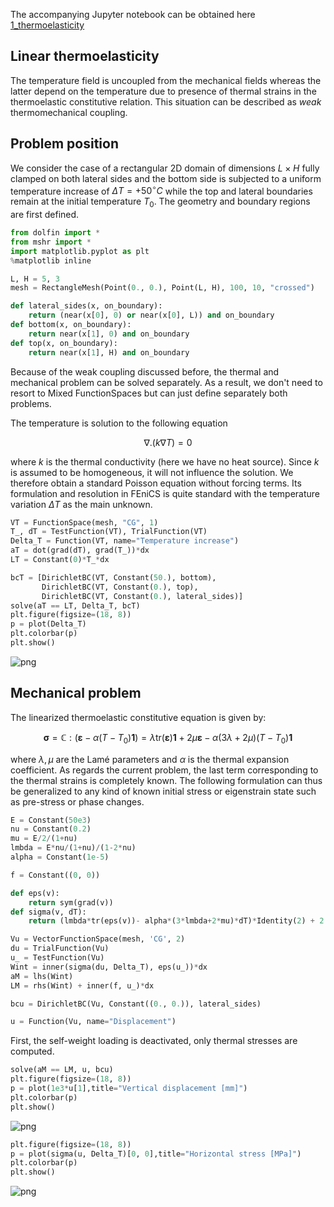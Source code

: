 The accompanying Jupyter notebook can be obtained here [1_thermoelasticity](../../../src/day-5/tutorials/1_thermoelasticity.ipynb)



## Linear thermoelasticity

The temperature field is uncoupled from the mechanical fields whereas the latter depend on the temperature due to presence of thermal strains in the thermoelastic constitutive relation. This situation can be described as *weak* thermomechanical coupling.
 

## Problem position

We consider the case of a rectangular 2D domain of dimensions $L\times H$ fully clamped on both lateral sides and the bottom side is subjected to a uniform temperature increase of $\Delta T = +50^{\circ}C$ while the top and lateral boundaries remain at the initial temperature $T_0$. The geometry and boundary regions are first defined.


```python
from dolfin import *
from mshr import *
import matplotlib.pyplot as plt
%matplotlib inline

L, H = 5, 3
mesh = RectangleMesh(Point(0., 0.), Point(L, H), 100, 10, "crossed")

def lateral_sides(x, on_boundary):
    return (near(x[0], 0) or near(x[0], L)) and on_boundary
def bottom(x, on_boundary):
    return near(x[1], 0) and on_boundary
def top(x, on_boundary):
    return near(x[1], H) and on_boundary
```

Because of the weak coupling discussed before, the thermal and mechanical problem can be solved separately. As a result, we don't need to resort to Mixed FunctionSpaces but can just define separately both problems.


The temperature is solution to the following equation

$$\nabla .(k\nabla T) = 0$$

where $k$ is the thermal conductivity (here we have no heat source). Since $k$ is assumed to be homogeneous, it will not influence the solution. We therefore obtain a standard Poisson equation without forcing terms. Its formulation and resolution in FEniCS is quite standard with the temperature variation $\Delta T$ as the main unknown.



```python
VT = FunctionSpace(mesh, "CG", 1)
T_, dT = TestFunction(VT), TrialFunction(VT)
Delta_T = Function(VT, name="Temperature increase")
aT = dot(grad(dT), grad(T_))*dx
LT = Constant(0)*T_*dx

bcT = [DirichletBC(VT, Constant(50.), bottom), 
       DirichletBC(VT, Constant(0.), top),
       DirichletBC(VT, Constant(0.), lateral_sides)]
solve(aT == LT, Delta_T, bcT)
plt.figure(figsize=(18, 8))
p = plot(Delta_T)
plt.colorbar(p)
plt.show()
```


    
![png](1_thermoelasticity_files/1_thermoelasticity_3_0.png)
    


## Mechanical problem

The linearized thermoelastic constitutive equation is given by:

$$\begin{equation}
\boldsymbol{\sigma} = \mathbb{C}:(\boldsymbol{\varepsilon}-\alpha(T-T_0)\boldsymbol{1}) = \lambda\text{tr}(\boldsymbol{\varepsilon})\boldsymbol{1}+2\mu\boldsymbol{\varepsilon} -\alpha(3\lambda+2\mu)(T-T_0)\boldsymbol{1} 
\end{equation}$$

where $\lambda,\mu$ are the Lamé parameters and $\alpha$ is the thermal expansion coefficient. As regards the current problem, the last term corresponding to the thermal strains is completely known. The following formulation can thus be generalized to any kind of known initial stress or eigenstrain state such as pre-stress or phase changes.


```python
E = Constant(50e3)
nu = Constant(0.2)
mu = E/2/(1+nu)
lmbda = E*nu/(1+nu)/(1-2*nu)
alpha = Constant(1e-5)

f = Constant((0, 0))

def eps(v):
    return sym(grad(v))
def sigma(v, dT):
    return (lmbda*tr(eps(v))- alpha*(3*lmbda+2*mu)*dT)*Identity(2) + 2.0*mu*eps(v)

Vu = VectorFunctionSpace(mesh, 'CG', 2)
du = TrialFunction(Vu)
u_ = TestFunction(Vu)
Wint = inner(sigma(du, Delta_T), eps(u_))*dx
aM = lhs(Wint)
LM = rhs(Wint) + inner(f, u_)*dx

bcu = DirichletBC(Vu, Constant((0., 0.)), lateral_sides)

u = Function(Vu, name="Displacement")
```

First, the self-weight loading is deactivated, only thermal stresses are computed.


```python
solve(aM == LM, u, bcu)
plt.figure(figsize=(18, 8))
p = plot(1e3*u[1],title="Vertical displacement [mm]")
plt.colorbar(p)
plt.show()
```


    
![png](1_thermoelasticity_files/1_thermoelasticity_8_0.png)
    



```python
plt.figure(figsize=(18, 8))
p = plot(sigma(u, Delta_T)[0, 0],title="Horizontal stress [MPa]")
plt.colorbar(p)
plt.show()
```


    
![png](1_thermoelasticity_files/1_thermoelasticity_9_0.png)
    



```python

```


```python

```
